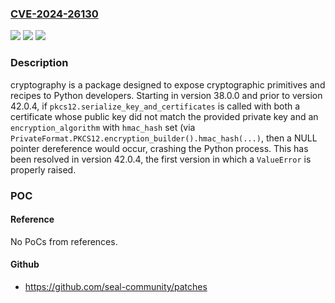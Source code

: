 ### [CVE-2024-26130](https://cve.mitre.org/cgi-bin/cvename.cgi?name=CVE-2024-26130)
![](https://img.shields.io/static/v1?label=Product&message=cryptography&color=blue)
![](https://img.shields.io/static/v1?label=Version&message=%3D%20%3E%3D%2038.0.0%2C%20%3C%2042.0.4%20&color=brighgreen)
![](https://img.shields.io/static/v1?label=Vulnerability&message=CWE-476%3A%20NULL%20Pointer%20Dereference&color=brighgreen)

### Description

cryptography is a package designed to expose cryptographic primitives and recipes to Python developers. Starting in version 38.0.0 and prior to version 42.0.4, if `pkcs12.serialize_key_and_certificates` is called with both a certificate whose public key did not match the provided private key and an `encryption_algorithm` with `hmac_hash` set (via `PrivateFormat.PKCS12.encryption_builder().hmac_hash(...)`, then a NULL pointer dereference would occur, crashing the Python process. This has been resolved in version 42.0.4, the first version in which a `ValueError` is properly raised.

### POC

#### Reference
No PoCs from references.

#### Github
- https://github.com/seal-community/patches

